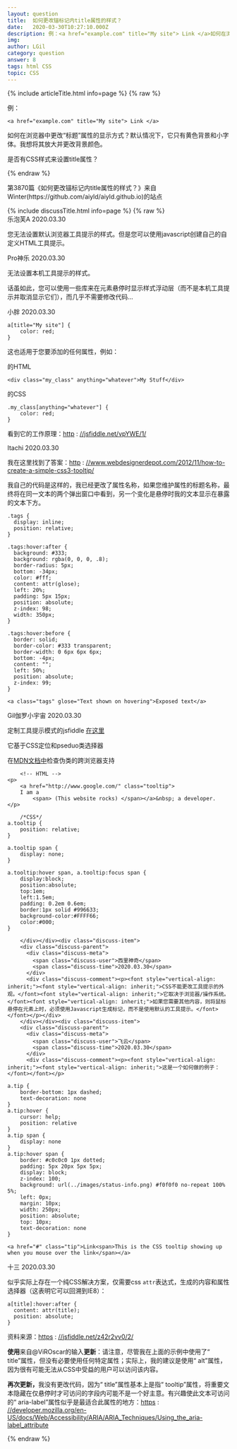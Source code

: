 ```yaml
---
layout: question
title:  如何更改锚标记内title属性的样式？
date:   2020-03-30T10:27:10.000Z
description: 例：<a href="example.com" title="My site"> Link </a>如何在浏览器中更改“标题”属性的显示方式？默...
img: 
author: LGil
category: question
answer: 8
tags: html CSS
topic: CSS
---
```

<div class="article-root">
  <div class="article">
    {% include articleTitle.html info=page %}
    {% raw %}
    <div class="article-content"><p><font style="vertical-align: inherit;"><font style="vertical-align: inherit;">例：</font></font></p>

<pre><code>&lt;a href="example.com" title="My site"&gt; Link &lt;/a&gt;
</code></pre>

<p><font style="vertical-align: inherit;"><font style="vertical-align: inherit;">如何在浏览器中更改“标题”属性的显示方式？</font><font style="vertical-align: inherit;">默认情况下，它只有黄色背景和小字体。</font><font style="vertical-align: inherit;">我想将其放大并更改背景颜色。</font></font></p>

<p><font style="vertical-align: inherit;"><font style="vertical-align: inherit;">是否有CSS样式来设置title属性？</font></font></p></div>
    {% endraw %}
  </div>
  <p class="winter_mark">第3870篇《如何更改锚标记内title属性的样式？》来自Winter(https://github.com/aiyld/aiyld.github.io)的站点</p>
  <div class="discuss-wrapper">
    {% include discussTitle.html info=page %}
    {% raw %}
    <div class="discuss-list">
    <div class="discuss-item">
        <div class="discuss-parent">
          <div class="discuss-meta">
            <span class="discuss-user">乐泡芙A</span>
            <span class="discuss-time">2020.03.30</span>
          </div>
          <div class="discuss-comment"><p><font style="vertical-align: inherit;"><font style="vertical-align: inherit;">您无法设置默认浏览器工具提示的样式。</font><font style="vertical-align: inherit;">但是您可以使用javascript创建自己的自定义HTML工具提示。</font></font></p></div>
        </div></div><div class="discuss-item">
        <div class="discuss-parent">
          <div class="discuss-meta">
            <span class="discuss-user">Pro神乐</span>
            <span class="discuss-time">2020.03.30</span>
          </div>
          <div class="discuss-comment"><p><font style="vertical-align: inherit;"><font style="vertical-align: inherit;">无法设置本机工具提示的样式。</font></font></p>

<p><font style="vertical-align: inherit;"><font style="vertical-align: inherit;">话虽如此，您可以使用一些库来在元素悬停时显示样式浮动层（而不是本机工具提示并取消显示它们），而几乎不需要修改代码...</font></font></p></div>
        </div></div><div class="discuss-item">
        <div class="discuss-parent">
          <div class="discuss-meta">
            <span class="discuss-user">小胖</span>
            <span class="discuss-time">2020.03.30</span>
          </div>
          <div class="discuss-comment"><pre><code>a[title="My site"] {<font></font>
    color: red;<font></font>
}<font></font>
</code></pre>

<p><font style="vertical-align: inherit;"><font style="vertical-align: inherit;">这也适用于您要添加的任何属性，例如：</font></font></p>

<p><font style="vertical-align: inherit;"><font style="vertical-align: inherit;">的HTML</font></font></p>

<pre><code>&lt;div class="my_class" anything="whatever"&gt;My Stuff&lt;/div&gt;
</code></pre>

<p><font style="vertical-align: inherit;"><font style="vertical-align: inherit;">的CSS</font></font></p>

<pre><code>.my_class[anything="whatever"] {<font></font>
    color: red;<font></font>
}<font></font>
</code></pre>

<p><font style="vertical-align: inherit;"><font style="vertical-align: inherit;">看到它的工作原理：</font><a href="http://jsfiddle.net/vpYWE/1/" rel="nofollow"><font style="vertical-align: inherit;">http</font></a><font style="vertical-align: inherit;"> : </font></font><a href="http://jsfiddle.net/vpYWE/1/" rel="nofollow"><font style="vertical-align: inherit;"><font style="vertical-align: inherit;">//jsfiddle.net/vpYWE/1/</font></font></a></p></div>
        </div></div><div class="discuss-item">
        <div class="discuss-parent">
          <div class="discuss-meta">
            <span class="discuss-user">Itachi</span>
            <span class="discuss-time">2020.03.30</span>
          </div>
          <div class="discuss-comment"><p><font style="vertical-align: inherit;"><font style="vertical-align: inherit;">我在这里找到了答案：</font><a href="http://www.webdesignerdepot.com/2012/11/how-to-create-a-simple-css3-tooltip/" rel="nofollow noreferrer"><font style="vertical-align: inherit;">http</font></a><font style="vertical-align: inherit;"> : </font></font><a href="http://www.webdesignerdepot.com/2012/11/how-to-create-a-simple-css3-tooltip/" rel="nofollow noreferrer"><font style="vertical-align: inherit;"><font style="vertical-align: inherit;">//www.webdesignerdepot.com/2012/11/how-to-create-a-simple-css3-tooltip/</font></font></a></p>

<p><font style="vertical-align: inherit;"><font style="vertical-align: inherit;">我自己的代码是这样的，我已经更改了属性名称，如果您维护属性的标题名称，最终将在同一文本的两个弹出窗口中看到，另一个变化是悬停时我的文本显示在暴露的文本下方。</font></font></p>

<p></p><div class="snippet" data-lang="js" data-hide="false" data-console="true" data-babel="false">
<div class="snippet-code">
<pre class="snippet-code-css lang-css prettyprint-override"><code>.tags {<font></font>
  display: inline;<font></font>
  position: relative;<font></font>
}<font></font>
<font></font>
.tags:hover:after {<font></font>
  background: #333;<font></font>
  background: rgba(0, 0, 0, .8);<font></font>
  border-radius: 5px;<font></font>
  bottom: -34px;<font></font>
  color: #fff;<font></font>
  content: attr(glose);<font></font>
  left: 20%;<font></font>
  padding: 5px 15px;<font></font>
  position: absolute;<font></font>
  z-index: 98;<font></font>
  width: 350px;<font></font>
}<font></font>
<font></font>
.tags:hover:before {<font></font>
  border: solid;<font></font>
  border-color: #333 transparent;<font></font>
  border-width: 0 6px 6px 6px;<font></font>
  bottom: -4px;<font></font>
  content: "";<font></font>
  left: 50%;<font></font>
  position: absolute;<font></font>
  z-index: 99;<font></font>
}</code></pre>
<pre class="snippet-code-html lang-html prettyprint-override"><code>&lt;a class="tags" glose="Text shown on hovering"&gt;Exposed text&lt;/a&gt;</code></pre>
</div>
</div>
<p></p></div>
        </div></div><div class="discuss-item">
        <div class="discuss-parent">
          <div class="discuss-meta">
            <span class="discuss-user">Gil伽罗小宇宙</span>
            <span class="discuss-time">2020.03.30</span>
          </div>
          <div class="discuss-comment"><p><font style="vertical-align: inherit;"><font style="vertical-align: inherit;">定制工具提示模式的jsfiddle </font></font><a href="http://jsfiddle.net/prasun_sultania/KSk42/" rel="noreferrer"><font style="vertical-align: inherit;"><font style="vertical-align: inherit;">在这里</font></font></a></p>

<p><font style="vertical-align: inherit;"><font style="vertical-align: inherit;">它基于CSS定位和pseduo类选择器</font></font></p>

<p><font style="vertical-align: inherit;"><font style="vertical-align: inherit;">在</font></font><a href="https://developer.mozilla.org/en-US/docs/Web/CSS/Pseudo-classes" rel="noreferrer"><font style="vertical-align: inherit;"><font style="vertical-align: inherit;">MDN文档中</font></font></a><font style="vertical-align: inherit;"><font style="vertical-align: inherit;">检查</font><font style="vertical-align: inherit;">伪类的跨浏览器支持</font></font></p>

<pre><code>    &lt;!-- HTML --&gt;<font></font>
&lt;p&gt;<font></font>
    &lt;a href="http://www.google.com/" class="tooltip"&gt;<font></font>
    I am a <font></font>
        &lt;span&gt; (This website rocks) &lt;/span&gt;&lt;/a&gt;&amp;nbsp; a developer.<font></font>
&lt;/p&gt;<font></font>
<font></font>
    /*CSS*/<font></font>
a.tooltip {<font></font>
    position: relative;<font></font>
}<font></font>
<font></font>
a.tooltip span {<font></font>
    display: none;    <font></font>
}<font></font>
<font></font>
a.tooltip:hover span, a.tooltip:focus span {<font></font>
    display:block;<font></font>
    position:absolute;<font></font>
    top:1em;<font></font>
    left:1.5em;<font></font>
    padding: 0.2em 0.6em;<font></font>
    border:1px solid #996633;<font></font>
    background-color:#FFFF66;<font></font>
    color:#000;<font></font>
}<font></font>
</code></pre></div>
        </div></div><div class="discuss-item">
        <div class="discuss-parent">
          <div class="discuss-meta">
            <span class="discuss-user">西里神奇</span>
            <span class="discuss-time">2020.03.30</span>
          </div>
          <div class="discuss-comment"><p><font style="vertical-align: inherit;"><font style="vertical-align: inherit;">CSS不能更改工具提示的外观。</font><font style="vertical-align: inherit;">它取决于浏览器/操作系统。</font><font style="vertical-align: inherit;">如果您需要其他内容，则将鼠标悬停在元素上时，必须使用Javascript生成标记，而不是使用默认的工具提示。</font></font></p></div>
        </div></div><div class="discuss-item">
        <div class="discuss-parent">
          <div class="discuss-meta">
            <span class="discuss-user">飞云</span>
            <span class="discuss-time">2020.03.30</span>
          </div>
          <div class="discuss-comment"><p><font style="vertical-align: inherit;"><font style="vertical-align: inherit;">这是一个如何做的例子：</font></font></p>

<p></p><div class="snippet" data-lang="js" data-hide="false" data-console="true" data-babel="false">
<div class="snippet-code">
<pre class="snippet-code-css lang-css prettyprint-override"><code>a.tip {<font></font>
    border-bottom: 1px dashed;<font></font>
    text-decoration: none<font></font>
}<font></font>
a.tip:hover {<font></font>
    cursor: help;<font></font>
    position: relative<font></font>
}<font></font>
a.tip span {<font></font>
    display: none<font></font>
}<font></font>
a.tip:hover span {<font></font>
    border: #c0c0c0 1px dotted;<font></font>
    padding: 5px 20px 5px 5px;<font></font>
    display: block;<font></font>
    z-index: 100;<font></font>
    background: url(../images/status-info.png) #f0f0f0 no-repeat 100% 5%;<font></font>
    left: 0px;<font></font>
    margin: 10px;<font></font>
    width: 250px;<font></font>
    position: absolute;<font></font>
    top: 10px;<font></font>
    text-decoration: none<font></font>
}</code></pre>
<pre class="snippet-code-html lang-html prettyprint-override"><code>&lt;a href="#" class="tip"&gt;Link&lt;span&gt;This is the CSS tooltip showing up when you mouse over the link&lt;/span&gt;&lt;/a&gt;</code></pre>
</div>
</div>
<p></p></div>
        </div></div><div class="discuss-item">
        <div class="discuss-parent">
          <div class="discuss-meta">
            <span class="discuss-user">十三</span>
            <span class="discuss-time">2020.03.30</span>
          </div>
          <div class="discuss-comment"><p><font style="vertical-align: inherit;"><font style="vertical-align: inherit;">似乎实际上存在一个纯CSS解决方案，仅需要css </font></font><code>attr</code><font style="vertical-align: inherit;"><font style="vertical-align: inherit;">表达式，生成的内容和属性选择器（这表明它可以回溯到IE8）：</font></font></p>

<pre class="lang-css prettyprint-override"><code>a[title]:hover:after {<font></font>
  content: attr(title);<font></font>
  position: absolute;<font></font>
}<font></font>
</code></pre>

<p><font style="vertical-align: inherit;"><font style="vertical-align: inherit;">资料来源：</font><a href="https://jsfiddle.net/z42r2vv0/2/" rel="noreferrer"><font style="vertical-align: inherit;">https</font></a><font style="vertical-align: inherit;"> : </font></font><a href="https://jsfiddle.net/z42r2vv0/2/" rel="noreferrer"><font style="vertical-align: inherit;"><font style="vertical-align: inherit;">//jsfiddle.net/z42r2vv0/2/</font></font></a></p>

<p><strong><font style="vertical-align: inherit;"><font style="vertical-align: inherit;">使用</font></font></strong><font style="vertical-align: inherit;"><font style="vertical-align: inherit;">来自@ViROscar的输入</font><strong><font style="vertical-align: inherit;">更新</font></strong><font style="vertical-align: inherit;">：请注意，尽管我在上面的示例中使用了“ title”属性，但没有必要使用任何特定属性；</font><font style="vertical-align: inherit;">实际上，我的建议是使用“ alt”属性，因为很有可能无法从CSS中受益的用户可以访问该内容。</font></font></p>

<p><strong><font style="vertical-align: inherit;"><font style="vertical-align: inherit;">再次更新，</font></font></strong><font style="vertical-align: inherit;"><font style="vertical-align: inherit;">我没有更改代码，因为“ title”属性基本上是指“ tooltip”属性，将重要文本隐藏在仅悬停时才可访问的字段内可能不是一个好主意。有兴趣使此文本可访问的“ aria-label”属性似乎是最适合此属性的地方：</font><a href="https://developer.mozilla.org/en-US/docs/Web/Accessibility/ARIA/ARIA_Techniques/Using_the_aria-label_attribute" rel="noreferrer"><font style="vertical-align: inherit;">https</font></a><font style="vertical-align: inherit;"> : </font></font><a href="https://developer.mozilla.org/en-US/docs/Web/Accessibility/ARIA/ARIA_Techniques/Using_the_aria-label_attribute" rel="noreferrer"><font style="vertical-align: inherit;"><font style="vertical-align: inherit;">//developer.mozilla.org/en-US/docs/Web/Accessibility/ARIA/ARIA_Techniques/Using_the_aria-label_attribute</font></font></a></p></div>
        </div></div>
    </div>
    {% endraw %}
  </div>
<div>
